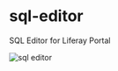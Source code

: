 sql-editor
==========

SQL Editor for Liferay Portal


![sql editor](https://raw.githubusercontent.com/victormiranda/sql-editor/master/screenshots/select-query.png)

